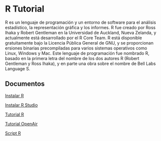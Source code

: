 # R Tutorial

R es un lenguaje de programación y un entorno de software para el análisis estadístico, la 
representación gráfica y los informes. R fue creado por Ross Ihaka y Robert Gentleman en la 
Universidad de Auckland, Nueva Zelanda, y actualmente está desarrollado por el R Core Team. 
R está disponible gratuitamente bajo la Licencia Pública General de GNU, y se proporcionan 
ersiones binarias precompiladas para varios sistemas operativos como Linux, Windows y Mac. 
Este lenguaje de programación fue nombrado R, basado en la primera letra del nombre de los 
dos autores R (Robert Gentleman y Ross Ihaka), y en parte una obra sobre el nombre de Bell 
Labs Language S.

## Documentos

[Instalar R](https://docs.google.com/document/d/1pETvWj-eh27vU7aDvJ-EiC967r1IMW51GiMUokt1r-k/edit?usp=sharing)

[Instalar R Studio](https://docs.google.com/document/d/19ZD9f_ZW9IRomJVlH9CO_PfXnLffypscUZiDBh19Xys/edit?usp=sharing)

[Tutorial R](https://docs.google.com/document/d/1Rq6kIdhF-R9x7m28U5Pwo06Y0YpDgsymB4HRmCEnDpk/edit?usp=sharing)

[Tutorial OpenAir](https://docs.google.com/document/d/1C5R3WdXIN5YgTW5ahUdR1-pUbEK5duAn4N8V_Zw9gjM/edit?usp=sharing)

[Script R](https://docs.google.com/document/d/1HD9dO8Xw8SSJ-OyGT-Muto33bCIyIVLTEqYoJH2uXhg/edit?usp=sharing)


